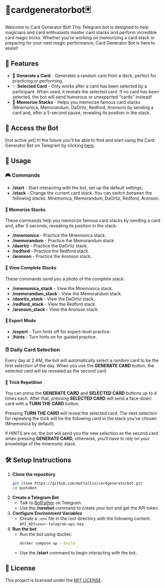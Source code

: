 # 🎩cardgeneratorbot🃏

Welcome to Card Generator Bot! This Telegram bot is designed to help magicians and card enthusiasts master card stacks and perform incredible card magic tricks. Whether you're working on memorizing a card stack or preparing for your next magic performance, Card Generator Bot is here to assist!

## 🚀 Features

- 🎴 **Generate a Card** - Generates a random card from a deck, perfect for practicing or performing.
- ✨ **Selected Card** - Only works after a card has been selected by a participant. When used, it reveals the selected card. If no card has been selected, the bot will send humorous or unexpected "cards" instead!
- 🧠 **Memorize Stacks** - Helps you memorize famous card stacks (Mnemonica, Memorandum, DaOrtiz, Redford, Aronson) by sending a card and, after a 5-second pause, revealing its position in the stack.

## 🔗 Access the Bot

[not active yet]
In the future you'll be able to find and start using the Card Generator Bot on Telegram by clicking [here](https://t.me/randomcardgenerator_bot).

## 🌟 Usage

### 🎮 Commands

- **/start** - Start interacting with the bot, set up the default settings.
- **/stack** - Change the current card stack. You can switch between the following stacks: Mnemonica, Memorandum, DaOrtiz, Redford, Aronson.

#### 🧠 Memorize Stacks

These commands help you memorize famous card stacks by sending a card and, after 5 seconds, revealing its position in the stack:

- **/mnemonica** - Practice the Mnemonica stack.
- **/memorandum** - Practice the Memorandum stack.
- **/daortiz** - Practice the DaOrtiz stack.
- **/redford** - Practice the Redford stack.
- **/aronson** - Practice the Aronson stack.

#### 📸 View Complete Stacks

These commands send you a photo of the complete stack:

- **/mnemonica_stack** - View the Mnemonica stack.
- **/memorandum_stack** - View the Memorandum stack.
- **/daortiz_stack** - View the DaOrtiz stack.
- **/redford_stack** - View the Redford stack.
- **/aronson_stack** - View the Aronson stack.

#### 🎩 Expert Mode

- **/expert** - Turn hints off for expert-level practice.
- **/hints** - Turn hints on for guided practice.

### ⏰ Daily Card Selection

Every day at 2 AM, the bot will automatically select a random card to be the first selection of the day. 
When you use the **GENERATE CARD** button, the selected card will be revealed as the second card.

#### 🔄 Trick Repetition

You can press the **GENERATE CARD** and **SELECTED CARD** buttons up to 4 times each. 
After that, pressing **SELECTED CARD** will send a face-down card with a **TURN THE CARD** button.

Pressing **TURN THE CARD** will reveal the selected card. 
The next selection for repeating the trick will be the following card in the stack you’ve chosen (Mnemonica by default).

If HINTS are on, the bot will send you the new selection as the second card when pressing **GENERATE CARD**, 
otherwise, you’ll have to rely on your knowledge of the mnemonic stack.

## 🛠️ Setup Instructions

1. **Clone the repository**
   ```bash
   git clone https://github.com/mattallio/cardgeneratorbot.git
   cd quotebot
   ```
2. **Create a Telegram Bot**
   - Talk to [BotFather](https://telegram.me/BotFather) on Telegram.
   - Use the **/newbot** command to create your bot and get the API token.
3. **Configure Environment Variables**
   - Create a `.env` file in the root directory with the following content: `API_KEY=your-telegram-api-key`
5. **Run the bot**
   - Run the bot using docker:
     ```bash
     docker compose up --build
     ```
   - Use the **/start** command to begin interacting with the bot.

## 📝 License

This project is licensed under the [MIT LICENSE](LICENSE).

